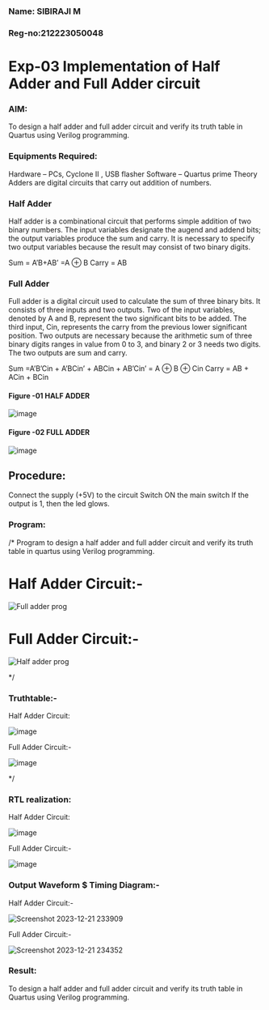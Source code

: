 ### Name: SIBIRAJI M
### Reg-no:212223050048

# Exp-03 Implementation of Half Adder and Full Adder circuit

### AIM:
To design a half adder and full adder circuit and verify its truth table in Quartus using Verilog programming.

### Equipments Required:
Hardware – PCs, Cyclone II , USB flasher
Software – Quartus prime
Theory
Adders are digital circuits that carry out addition of numbers.

### Half Adder
Half adder is a combinational circuit that performs simple addition of two binary numbers. The input variables designate the augend and addend bits; the output variables produce the sum and carry. It is necessary to specify two output variables because the result may consist of two binary digits.

Sum = A’B+AB’ =A ⊕ B Carry = AB

### Full Adder
Full adder is a digital circuit used to calculate the sum of three binary bits. It consists of three inputs and two outputs. Two of the input variables, denoted by A and B, represent the two significant bits to be added. The third input, Cin, represents the carry from the previous lower significant position. Two outputs are necessary because the arithmetic sum of three binary digits ranges in value from 0 to 3, and binary 2 or 3 needs two digits. The two outputs are sum and carry.

Sum =A’B’Cin + A’BCin’ + ABCin + AB’Cin’ = A ⊕ B ⊕ Cin Carry = AB + ACin + BCin

#### Figure -01 HALF ADDER 

 ![image](https://user-images.githubusercontent.com/36288975/163552156-a13e5a56-c638-4110-97d9-8896907c8d25.png)


#### Figure -02 FULL ADDER

![image](https://user-images.githubusercontent.com/36288975/163552057-b3547877-6d07-45b4-b7e0-bcfebfad9e1d.png)

## Procedure:

Connect the supply (+5V) to the circuit
Switch ON the main switch
If the output is 1, then the led glows.

### Program:
/*
Program to design a half adder and full adder circuit and verify its truth table in quartus using Verilog programming.
# Half Adder Circuit:-

![Full adder prog](https://github.com/Ravi-1105/Ravivarman-Exp-03-Implementation-of-Half-Adder-and-Full-Adder-circuit/assets/139841688/80db26c1-03d0-4333-bc8d-298255093193)


# Full Adder Circuit:-

![Half adder prog](https://github.com/Ravi-1105/Ravivarman-Exp-03-Implementation-of-Half-Adder-and-Full-Adder-circuit/assets/139841688/5caea640-a69b-4a9d-9ccd-ba849fdb4c54)


*/
### Truthtable:-
   Half Adder Circuit:

   ![image](https://github.com/Shilo-05/Exp-02-Implementation-of-Half-Adder-and-Full-Adder-circuit/assets/139841664/e10af706-82c8-4d25-a306-a0a07c6cabe9)

   Full Adder Circuit:-
   
   ![image](https://github.com/Shilo-05/Exp-02-Implementation-of-Half-Adder-and-Full-Adder-circuit/assets/139841664/af2b52f4-f405-40b8-99b3-edc56a770c5c)

*/
### RTL realization:
   Half Adder Circuit:
   
   ![image](https://github.com/Shilo-05/Exp-02-Implementation-of-Half-Adder-and-Full-Adder-circuit/assets/139841664/f3ae3d80-95e6-4d4f-b68a-6bf780821a09)

   Full Adder Circuit:-
   
   ![image](https://github.com/Shilo-05/Exp-02-Implementation-of-Half-Adder-and-Full-Adder-circuit/assets/139841664/bd185f3b-fe74-4da2-94d7-7e06a89c399c)

### Output Waveform $ Timing Diagram:-
   Half Adder Circuit:-
  
   ![Screenshot 2023-12-21 233909](https://github.com/SIBIRAJIM/Exp-02-Implementation-of-Half-Adder-and-Full-Adder-circuit/assets/154588445/e2474e24-1347-4387-8ed3-38b9d41cdcee)
    
   Full Adder Circuit:-
   
   ![Screenshot 2023-12-21 234352](https://github.com/SIBIRAJIM/Exp-02-Implementation-of-Half-Adder-and-Full-Adder-circuit/assets/154588445/09242ed5-521d-4771-8578-17d01c684d0a)


### Result:
To design a half adder and full adder circuit and verify its truth table in Quartus using Verilog programming.
